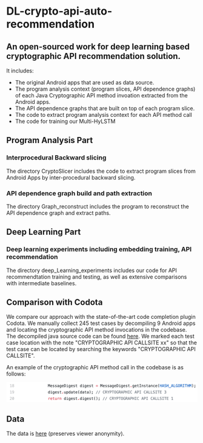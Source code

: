 # DL-crypto-api-auto-recommendation
## An open-sourced work for deep learning based cryptographic API recommendation solution.
It includes:
* The original Android apps that are used as data source.
* The program analysis context (program slices, API dependence graphs) of each Java Cryptographic API method invoation extracted from the Android apps. 
* The API dependence graphs that are built on top of each program slice.
* The code to extract program analysis context for each API method call
* The code for training our Multi-HyLSTM

## Program Analysis Part

### Interprocedural Backward slicing
The directory CryptoSlicer includes the code to extract program slices from Android Apps by inter-procedural backward slicing. 

### API dependence graph build and path extraction
The directory Graph_reconstruct includes the program to reconstruct the API dependence graph and extract paths. 

## Deep Learning Part
### Deep learning experiments including embedding training, API recommendation
The directory deep_Learning_experiments includes our code for API recommendtation training and testing, as well as extensive comparisons with intermediate baselines.  

## Comparison with Codota
We compare our approach with the state-of-the-art code completion plugin Codota. We manually collect 245 test cases by decompiling 9 Android apps and locating the cryptographic API method invocations in the codebase. The decompiled java source code can be found [here](https://github.com/Anya92929/DL-crypto-api-auto-recommendation/tree/main/Comparison_with_Codota). We marked each test case location with the note "CRYPTOGRAPHIC API CALLSITE xx" so that the test case can be located by searching the keywords "CRYPTOGRAPHIC API CALLSITE". 

An example of the cryptographic API method call in the codebase is as follows:

<img src="Comparison_with_Codota/testcase_example.png" alt="example" width="600"/>

## Data
The data is [here](https://drive.google.com/drive/folders/1fc3A3ORcVJUDcPsH2jVHadpgTkbTs8nt?usp=sharing) (preserves viewer anonymity).
